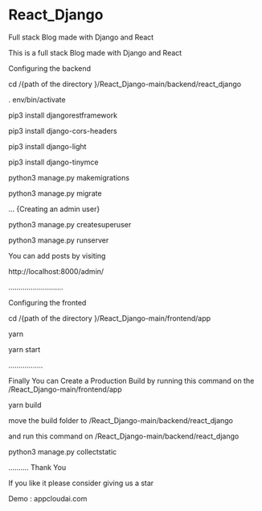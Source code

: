 # React_Django
Full stack Blog made with Django and React

This is a full stack Blog made with Django and React 




Configuring the backend 



cd /{path of the directory }/React_Django-main/backend/react_django

 

. env/bin/activate

pip3 install djangorestframework

pip3 install django-cors-headers

pip3 install django-light

pip3 install django-tinymce



python3 manage.py makemigrations

python3 manage.py migrate

...
{Creating an admin user}

python3  manage.py createsuperuser


python3 manage.py runserver


You can add posts by visiting

http://localhost:8000/admin/

...........................

Configuring the fronted 

cd /{path of the directory }/React_Django-main/frontend/app


yarn

yarn start 

.................

Finally You can Create a Production Build by running this command on the /React_Django-main/frontend/app

 
yarn build

move the build folder to /React_Django-main/backend/react_django

and run this command on /React_Django-main/backend/react_django

python3 manage.py collectstatic

..........
Thank You 

If you like it please consider giving us a star

Demo : appcloudai.com
